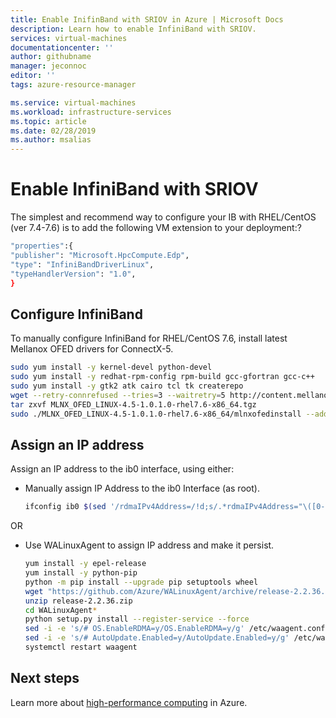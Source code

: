 ```yaml
---
title: Enable InifinBand with SRIOV in Azure | Microsoft Docs
description: Learn how to enable InfiniBand with SRIOV. 
services: virtual-machines
documentationcenter: ''
author: githubname
manager: jeconnoc
editor: ''
tags: azure-resource-manager

ms.service: virtual-machines
ms.workload: infrastructure-services
ms.topic: article
ms.date: 02/28/2019
ms.author: msalias
---
```



# Enable InfiniBand with SRIOV


The simplest and recommend way to configure your IB with RHEL/CentOS (ver 7.4-7.6) is to add the following VM extension to your deployment:?

```bash
"properties":{
"publisher": "Microsoft.HpcCompute.Edp",
"type": "InfiniBandDriverLinux",
"typeHandlerVersion": "1.0",
} 
```


## Configure InfiniBand

To manually configure InfiniBand for RHEL/CentOS 7.6, install latest Mellanox OFED drivers for ConnectX-5.

```bash
sudo yum install -y kernel-devel python-devel
sudo yum install -y redhat-rpm-config rpm-build gcc-gfortran gcc-c++
sudo yum install -y gtk2 atk cairo tcl tk createrepo
wget --retry-connrefused --tries=3 --waitretry=5 http://content.mellanox.com/ofed/MLNX_OFED-4.5-1.0.1.0/MLNX_OFED_LINUX-4.5-1.0.1.0-rhel7.6-x86_64.tgz
tar zxvf MLNX_OFED_LINUX-4.5-1.0.1.0-rhel7.6-x86_64.tgz
sudo ./MLNX_OFED_LINUX-4.5-1.0.1.0-rhel7.6-x86_64/mlnxofedinstall --add-kernel-support
```


## Assign an IP address

Assign an IP address to the ib0 interface, using either:


- Manually assign IP Address to the ib0 Interface (as root).

	```bash
	ifconfig ib0 $(sed '/rdmaIPv4Address=/!d;s/.*rdmaIPv4Address="\([0-9.]*\)".*/\1/' /var/lib/waagent/SharedConfig.xml)/16
	```

OR

- Use WALinuxAgent to assign IP address and make it persist.

	```bash
	yum install -y epel-release
	yum install -y python-pip
	python -m pip install --upgrade pip setuptools wheel
	wget "https://github.com/Azure/WALinuxAgent/archive/release-2.2.36.zip"
	unzip release-2.2.36.zip
	cd WALinuxAgent*
	python setup.py install --register-service --force
	sed -i -e 's/# OS.EnableRDMA=y/OS.EnableRDMA=y/g' /etc/waagent.conf
	sed -i -e 's/# AutoUpdate.Enabled=y/AutoUpdate.Enabled=y/g' /etc/waagent.conf
	systemctl restart waagent
	```

## Next steps

Learn more about [high-performance computing](https://docs.microsoft.com/azure/architecture/topics/high-performance-computing/) in Azure.